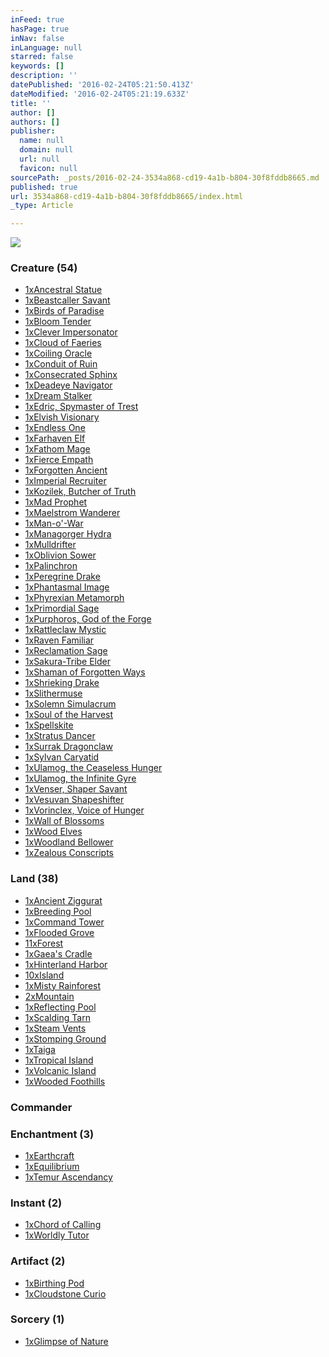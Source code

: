```yaml
---
inFeed: true
hasPage: true
inNav: false
inLanguage: null
starred: false
keywords: []
description: ''
datePublished: '2016-02-24T05:21:50.413Z'
dateModified: '2016-02-24T05:21:19.633Z'
title: ''
author: []
authors: []
publisher:
  name: null
  domain: null
  url: null
  favicon: null
sourcePath: _posts/2016-02-24-3534a868-cd19-4a1b-b804-30f8fddb8665.md
published: true
url: 3534a868-cd19-4a1b-b804-30f8fddb8665/index.html
_type: Article

---
```

![](https://the-grid-user-content.s3-us-west-2.amazonaws.com/012fb951-383b-4d09-ab80-3167807bd8d2.jpg)

### Creature (54)

* [1x][0][Ancestral Statue][1]
* [1x][0][Beastcaller Savant][2]
* [1x][0][Birds of Paradise][3]
* [1x][0][Bloom Tender][4]
* [1x][0][Clever Impersonator][5]
* [1x][0][Cloud of Faeries][6]
* [1x][0][Coiling Oracle][7]
* [1x][0][Conduit of Ruin][8]
* [1x][0][Consecrated Sphinx][9]
* [1x][0][Deadeye Navigator][10]
* [1x][0][Dream Stalker][11]
* [1x][0][Edric, Spymaster of Trest][12]
* [1x][0][Elvish Visionary][13]
* [1x][0][Endless One][14]
* [1x][0][Farhaven Elf][15]
* [1x][0][Fathom Mage][16]
* [1x][0][Fierce Empath][17]
* [1x][0][Forgotten Ancient][18]
* [1x][0][Imperial Recruiter][19]
* [1x][0][Kozilek, Butcher of Truth][20]
* [1x][0][Mad Prophet][21]
* [1x][0][Maelstrom Wanderer][22]
* [1x][0][Man-o'-War][23]
* [1x][0][Managorger Hydra][24]
* [1x][0][Mulldrifter][25]
* [1x][0][Oblivion Sower][26]
* [1x][0][Palinchron][27]
* [1x][0][Peregrine Drake][28]
* [1x][0][Phantasmal Image][29]
* [1x][0][Phyrexian Metamorph][30]
* [1x][0][Primordial Sage][31]
* [1x][0][Purphoros, God of the Forge][32]
* [1x][0][Rattleclaw Mystic][33]
* [1x][0][Raven Familiar][34]
* [1x][0][Reclamation Sage][35]
* [1x][0][Sakura-Tribe Elder][36]
* [1x][0][Shaman of Forgotten Ways][37]
* [1x][0][Shrieking Drake][38]
* [1x][0][Slithermuse][39]
* [1x][0][Solemn Simulacrum][40]
* [1x][0][Soul of the Harvest][41]
* [1x][0][Spellskite][42]
* [1x][0][Stratus Dancer][43]
* [1x][0][Surrak Dragonclaw][44]
* [1x][0][Sylvan Caryatid][45]
* [1x][0][Ulamog, the Ceaseless Hunger][46]
* [1x][0][Ulamog, the Infinite Gyre][47]
* [1x][0][Venser, Shaper Savant][48]
* [1x][0][Vesuvan Shapeshifter][49]
* [1x][0][Vorinclex, Voice of Hunger][50]
* [1x][0][Wall of Blossoms][51]
* [1x][0][Wood Elves][52]
* [1x][0][Woodland Bellower][53]
* [1x][0][Zealous Conscripts][54]

### Land (38)

* [1x][0][Ancient Ziggurat][55]
* [1x][0][Breeding Pool][56]
* [1x][0][Command Tower][57]
* [1x][0][Flooded Grove][58]
* [11x][0][Forest][59]
* [1x][0][Gaea's Cradle][60]
* [1x][0][Hinterland Harbor][61]
* [10x][0][Island][62]
* [1x][0][Misty Rainforest][63]
* [2x][0][Mountain][64]
* [1x][0][Reflecting Pool][65]
* [1x][0][Scalding Tarn][66]
* [1x][0][Steam Vents][67]
* [1x][0][Stomping Ground][68]
* [1x][0][Taiga][69]
* [1x][0][Tropical Island][70]
* [1x][0][Volcanic Island][71]
* [1x][0][Wooded Foothills][72]

### Commander

### Enchantment (3)

* [1x][0][Earthcraft][73]
* [1x][0][Equilibrium][74]
* [1x][0][Temur Ascendancy][75]

### Instant (2)

* [1x][0][Chord of Calling][76]
* [1x][0][Worldly Tutor][77]

### Artifact (2)

* [1x][0][Birthing Pod][78]
* [1x][0][Cloudstone Curio][79]

### Sorcery (1)

* [1x][0][Glimpse of Nature][80]

[0]: http://tappedout.net/mtg-decks/animar-rev-31/
[1]: http://tappedout.net/mtg-card/ancestral-statue/
[2]: http://tappedout.net/mtg-card/beastcaller-savant/
[3]: http://tappedout.net/mtg-card/birds-of-paradise/
[4]: http://tappedout.net/mtg-card/bloom-tender/
[5]: http://tappedout.net/mtg-card/clever-impersonator/
[6]: http://tappedout.net/mtg-card/cloud-of-faeries/
[7]: http://tappedout.net/mtg-card/coiling-oracle/
[8]: http://tappedout.net/mtg-card/conduit-of-ruin/
[9]: http://tappedout.net/mtg-card/consecrated-sphinx/
[10]: http://tappedout.net/mtg-card/deadeye-navigator/
[11]: http://tappedout.net/mtg-card/dream-stalker/
[12]: http://tappedout.net/mtg-card/edric-spymaster-of-trest/
[13]: http://tappedout.net/mtg-card/elvish-visionary/
[14]: http://tappedout.net/mtg-card/endless-one/
[15]: http://tappedout.net/mtg-card/farhaven-elf/
[16]: http://tappedout.net/mtg-card/fathom-mage/
[17]: http://tappedout.net/mtg-card/fierce-empath/
[18]: http://tappedout.net/mtg-card/forgotten-ancient/
[19]: http://tappedout.net/mtg-card/imperial-recruiter/
[20]: http://tappedout.net/mtg-card/kozilek-butcher-of-truth/
[21]: http://tappedout.net/mtg-card/mad-prophet/
[22]: http://tappedout.net/mtg-card/maelstrom-wanderer/
[23]: http://tappedout.net/mtg-card/man-o-war/
[24]: http://tappedout.net/mtg-card/managorger-hydra/
[25]: http://tappedout.net/mtg-card/mulldrifter/
[26]: http://tappedout.net/mtg-card/oblivion-sower/
[27]: http://tappedout.net/mtg-card/palinchron/
[28]: http://tappedout.net/mtg-card/peregrine-drake/
[29]: http://tappedout.net/mtg-card/phantasmal-image/
[30]: http://tappedout.net/mtg-card/phyrexian-metamorph/
[31]: http://tappedout.net/mtg-card/primordial-sage/
[32]: http://tappedout.net/mtg-card/purphoros-god-of-the-forge/
[33]: http://tappedout.net/mtg-card/rattleclaw-mystic/
[34]: http://tappedout.net/mtg-card/raven-familiar/
[35]: http://tappedout.net/mtg-card/reclamation-sage/
[36]: http://tappedout.net/mtg-card/sakura-tribe-elder/
[37]: http://tappedout.net/mtg-card/shaman-of-forgotten-ways/
[38]: http://tappedout.net/mtg-card/shrieking-drake/
[39]: http://tappedout.net/mtg-card/slithermuse/
[40]: http://tappedout.net/mtg-card/solemn-simulacrum/
[41]: http://tappedout.net/mtg-card/soul-of-the-harvest/
[42]: http://tappedout.net/mtg-card/spellskite/
[43]: http://tappedout.net/mtg-card/stratus-dancer/
[44]: http://tappedout.net/mtg-card/surrak-dragonclaw/
[45]: http://tappedout.net/mtg-card/sylvan-caryatid/
[46]: http://tappedout.net/mtg-card/ulamog-the-ceaseless-hunger/
[47]: http://tappedout.net/mtg-card/ulamog-the-infinite-gyre/
[48]: http://tappedout.net/mtg-card/venser-shaper-savant/
[49]: http://tappedout.net/mtg-card/vesuvan-shapeshifter/
[50]: http://tappedout.net/mtg-card/vorinclex-voice-of-hunger/
[51]: http://tappedout.net/mtg-card/wall-of-blossoms/
[52]: http://tappedout.net/mtg-card/wood-elves/
[53]: http://tappedout.net/mtg-card/woodland-bellower/
[54]: http://tappedout.net/mtg-card/zealous-conscripts/
[55]: http://tappedout.net/mtg-card/ancient-ziggurat/
[56]: http://tappedout.net/mtg-card/breeding-pool/
[57]: http://tappedout.net/mtg-card/command-tower/
[58]: http://tappedout.net/mtg-card/flooded-grove/
[59]: http://tappedout.net/mtg-card/forest/
[60]: http://tappedout.net/mtg-card/gaeas-cradle/
[61]: http://tappedout.net/mtg-card/hinterland-harbor/
[62]: http://tappedout.net/mtg-card/island/
[63]: http://tappedout.net/mtg-card/misty-rainforest/
[64]: http://tappedout.net/mtg-card/mountain/
[65]: http://tappedout.net/mtg-card/reflecting-pool/
[66]: http://tappedout.net/mtg-card/scalding-tarn/
[67]: http://tappedout.net/mtg-card/steam-vents/
[68]: http://tappedout.net/mtg-card/stomping-ground/
[69]: http://tappedout.net/mtg-card/taiga/
[70]: http://tappedout.net/mtg-card/tropical-island/
[71]: http://tappedout.net/mtg-card/volcanic-island/
[72]: http://tappedout.net/mtg-card/wooded-foothills/
[73]: http://tappedout.net/mtg-card/earthcraft/
[74]: http://tappedout.net/mtg-card/equilibrium/
[75]: http://tappedout.net/mtg-card/temur-ascendancy/
[76]: http://tappedout.net/mtg-card/chord-of-calling/
[77]: http://tappedout.net/mtg-card/worldly-tutor/
[78]: http://tappedout.net/mtg-card/birthing-pod/
[79]: http://tappedout.net/mtg-card/cloudstone-curio/
[80]: http://tappedout.net/mtg-card/glimpse-of-nature/